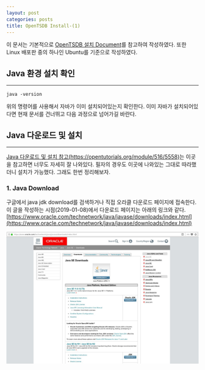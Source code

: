 ```yaml
---
layout: post
categories: posts
title: OpenTSDB Install-(1)
---
```


이 문서는 기본적으로 [OpenTSDB 설치 Document](http://opentsdb.net/docs/build/html/installation.html)를 참고하여 작성하였다. 또한 Linux 배포판 중의 하나인 Ubuntu를 기준으로 작성하였다.

## Java 환경 설치 확인
---------------------------------
```
java -version
```
위의 명령어를 사용해서 자바가 이미 설치되어있는지 확인한다. 이미 자바가 설치되어있다면 현재 문서를 건너뛰고 다음 과정으로 넘어가길 바란다.

## Java 다운로드 및 설치
---------------------------------
[Java 다운로드 및 설치 참고(https://opentutorials.org/module/516/5558)](https://opentutorials.org/module/516/5558)는 이곳을 참고하면 너무도 자세히 잘 나와있다. 필자의 경우도 이곳에 나와있는 그대로 따라했더니 설치가 가능했다. 그래도 한번 정리해보자.

### 1. Java Download
구글에서 java jdk download를 검색하거나 직접 오라클 다운로드 페이지에 접속한다. 이 글을 작성하는 시점(2019-01-08)에서 다운로드 페이지는 아래의 링크와 같다.<br/>
[https://www.oracle.com/technetwork/java/javase/downloads/index.html](https://www.oracle.com/technetwork/java/javase/downloads/index.html)

![800x400](../../assets/img/post/install_opentsdb_1_oracle_page.jpeg)



